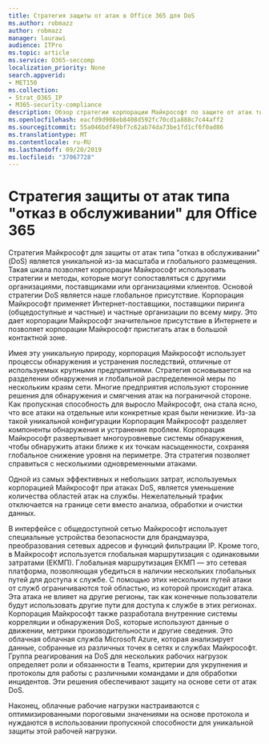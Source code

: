 ```yaml
---
title: Стратегия защиты от атак в Office 365 для DoS
ms.author: robmazz
author: robmazz
manager: laurawi
audience: ITPro
ms.topic: article
ms.service: O365-seccomp
localization_priority: None
search.appverid:
- MET150
ms.collection:
- Strat_O365_IP
- M365-security-compliance
description: Обзор стратегии корпорации Майкрософт по защите от атак типа "отказ в обслуживании" (DoS).
ms.openlocfilehash: eacfd9d908eb8408d592fc70cd1a888c7c44aff2
ms.sourcegitcommit: 55a046bdf49bf7c62ab74da73be1fd1cf6f0ad86
ms.translationtype: MT
ms.contentlocale: ru-RU
ms.lasthandoff: 09/20/2019
ms.locfileid: "37067728"
---
```

# <a name="office-365-denial-of-service-defense-strategy"></a>Стратегия защиты от атак типа "отказ в обслуживании" для Office 365

Стратегия Майкрософт для защиты от атак типа "отказ в обслуживании" (DoS) является уникальной из-за масштаба и глобального размещения. Такая шкала позволяет корпорации Майкрософт использовать стратегии и методы, которые могут сопоставляться с другими организациями, поставщиками или организациями клиентов. Основой стратегии DoS является наше глобальное присутствие. Корпорация Майкрософт применяет Интернет-поставщики, поставщики пиринга (общедоступные и частные) и частные организации по всему миру. Это дает корпорации Майкрософт значительное присутствие в Интернете и позволяет корпорации Майкрософт пристигать атак в большой контактной зоне.

Имея эту уникальную природу, корпорация Майкрософт использует процессы обнаружения и устранения последствий, отличные от используемых крупными предприятиями. Стратегия основывается на разделении обнаружения и глобальной распределенной меры по нескольким краям сети. Многие предприятия используют сторонние решения для обнаружения и смягчения атак на пограничной стороне. Как пропускная способность для выросло Майкрософт, она стала ясно, что все атаки на отдельные или конкретные края были ненизкие. Из-за такой уникальной конфигурации Корпорация Майкрософт разделяет компоненты обнаружения и устранения проблем. Корпорация Майкрософт развертывает многоуровневые системы обнаружения, чтобы обнаружить атаки ближе к их точкам насыщенности, сохраняя глобальное снижение уровня на периметре. Эта стратегия позволяет справиться с несколькими одновременными атаками.

Одной из самых эффективных и небольших затрат, используемых корпорацией Майкрософт при атаках DoS, является уменьшение количества областей атак на службы. Нежелательный трафик отключается на границе сети вместо анализа, обработки и очистки данных.

В интерфейсе с общедоступной сетью Майкрософт использует специальные устройства безопасности для брандмауэра, преобразования сетевых адресов и функций фильтрации IP. Кроме того, в Майкрософт используется глобальная маршрутизация с одинаковыми затратами (ЕКМП). Глобальная маршрутизация ЕКМП — это сетевая платформа, позволяющая убедиться в наличии нескольких глобальных путей для доступа к службе. С помощью этих нескольких путей атаки от служб ограничиваются той областью, из которой происходит атака. Эта атака не влияет на другие регионы, так как конечные пользователи будут использовать другие пути для доступа к службе в этих регионах. Корпорация Майкрософт также разработала внутренние системы корреляции и обнаружения DoS, которые используют данные о движении, метрики производительности и другие сведения. Это облачная облачная служба Microsoft Azure, которая анализирует данные, собранные из различных точек в сетях и службах Майкрософт. Группа реагирования на DoS для нескольких рабочих нагрузок определяет роли и обязанности в Teams, критерии для укрупнения и протоколы для работы с различными командами и для обработки инцидентов. Эти решения обеспечивают защиту на основе сети от атак DoS.

Наконец, облачные рабочие нагрузки настраиваются с оптимизированными пороговыми значениями на основе протокола и нуждаются в использовании пропускной способности для уникальной защиты этой рабочей нагрузки.
